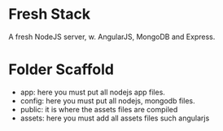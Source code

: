 Fresh Stack
===========

A fresh NodeJS server, w. AngularJS, MongoDB and Express.

Folder Scaffold
===============

+ app: here you must put all nodejs app files.
+ config: here you must put all nodejs, mongodb files.
+ public: it is where the assets files are compiled
+ assets: here you must add all assets files such angularjs
